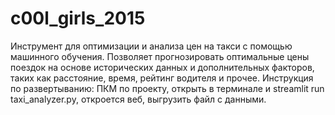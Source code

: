 # c00l_girls_2015
Инструмент для оптимизации и анализа цен на такси с помощью машинного обучения. Позволяет прогнозировать оптимальные цены поездок на основе исторических данных и дополнительных факторов, таких как расстояние, время, рейтинг водителя и прочее.
Инструкция по развертыванию: ПКМ по проекту, открыть в терминале и streamlit run taxi_analyzer.py, откроется веб, выгрузить файл с данными.
